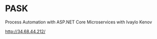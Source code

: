 # PASK
Process Automation with ASP.NET Core Microservices with Ivaylo Kenov



http://34.68.44.212/


